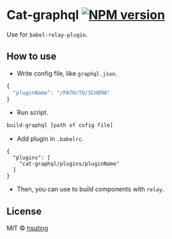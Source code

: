 # Cat-graphql [![NPM version][npm-image]][npm-url]
Use for `babel-relay-plugin`.

## How to use
- Write config file, like `graphql.json`.
```javascript
{
  "pluginName": "/PATH/TO/SCHEMA"
}
```

- Run script.
```sh
build-graphql [path of cofig file]
```

- Add plugin in `.babelrc`.
```
{
  "plugins": [
    "cat-graphql/plugins/pluginName"
  ]
}
```

- Then, you can use to build components with `relay`.

## License
MIT © [hsuting](http://hsuting.com)

[npm-image]: https://badge.fury.io/js/cat-graphql.svg
[npm-url]: https://npmjs.org/package/cat-graphql
